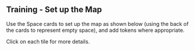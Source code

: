 ## Training - Set up the Map

Use the Space cards to set up the map as shown below (using the back of the cards to represent empty space), and add tokens where appropriate.

Click on each tile for more details.
